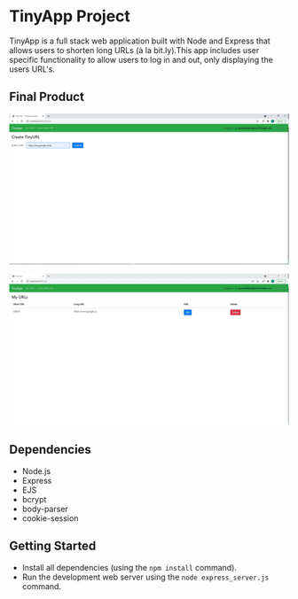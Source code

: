 # TinyApp Project

TinyApp is a full stack web application built with Node and Express that allows users to shorten long URLs (à la bit.ly).This app includes user specific functionality to allow users to log in and out, only displaying the users URL's. 

## Final Product

!["This app allows you to create new tiny URL's by submitted any valid website address."](https://github.com/faridAbinah/tinyApp/blob/master/docs/create-url.JPG?raw=true)

!["This app also allows you to delete and edit URL's."](https://github.com/faridAbinah/tinyApp/blob/master/docs/urls-page.JPG?raw=true)

## Dependencies

- Node.js
- Express
- EJS
- bcrypt
- body-parser
- cookie-session

## Getting Started

- Install all dependencies (using the `npm install` command).
- Run the development web server using the `node express_server.js` command.